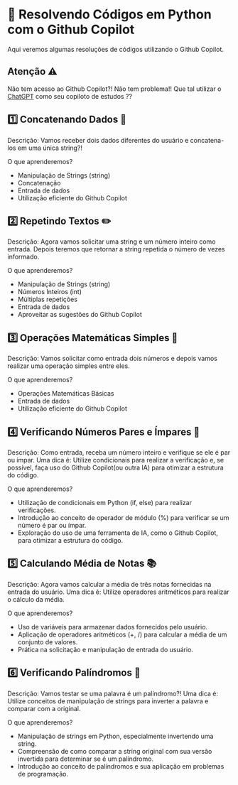 # 📝 Resolvendo Códigos em Python com o Github Copilot

Aqui veremos algumas resoluções de códigos utilizando o Github Copilot.

## Atenção ⚠️

Não tem acesso ao Github Copilot?! Não tem problema!! Que tal utilizar o [ChatGPT](https://chatgpt.com/) como seu copiloto de estudos ??

## 1️⃣ Concatenando Dados 🐾
Descrição: Vamos receber dois dados diferentes do usuário e concatena-los em uma única string?!

O que aprenderemos?

- Manipulação de Strings (string)
- Concatenação
- Entrada de dados
- Utilização eficiente do Github Copilot

## 2️⃣ Repetindo Textos ✏️
Descrição: Agora vamos solicitar uma string e um número inteiro como entrada. Depois teremos que retornar a string repetida o número de vezes informado.

O que aprenderemos?

- Manipulação de Strings (string)
- Números Inteiros (int)
- Múltiplas repetições
- Entrada de dados
- Aproveitar as sugestões do Github Copilot

## 3️⃣ Operações Matemáticas Simples 📐
Descrição: Vamos solicitar como entrada dois números e depois vamos realizar uma operação simples entre eles.

O que aprenderemos?

- Operações Matemáticas Básicas
- Entrada de dados
- Utilização eficiente do Github Copilot

## 4️⃣ Verificando Números Pares e Ímpares 🧮
Descrição: Como entrada, receba um número inteiro e verifique se ele é par ou ímpar. Uma dica é: Utilize condicionais para realizar a verificação e, se possível, faça uso do Github Copilot(ou outra IA) para otimizar a estrutura do código.

O que aprenderemos?

- Utilização de condicionais em Python (if, else) para realizar verificações.
- Introdução ao conceito de operador de módulo (%) para verificar se um número é par ou ímpar.
- Exploração do uso de uma ferramenta de IA, como o Github Copilot, para otimizar a estrutura do código.


## 5️⃣ Calculando Média de Notas 📚
Descrição: Agora vamos calcular a média de três notas fornecidas na entrada do usuário. Uma dica é: Utilize operadores aritméticos para realizar o cálculo da média.

O que aprenderemos?

- Uso de variáveis para armazenar dados fornecidos pelo usuário.
- Aplicação de operadores aritméticos (+, /) para calcular a média de um conjunto de valores.
- Prática na solicitação e manipulação de entrada do usuário.

## 6️⃣ Verificando Palíndromos 🔄
Descrição: Vamos testar se uma palavra é um palíndromo?! Uma dica é: Utilize conceitos de manipulação de strings para inverter a palavra e comparar com a original.

O que aprenderemos?

- Manipulação de strings em Python, especialmente invertendo uma string.
- Compreensão de como comparar a string original com sua versão invertida para determinar se é um palíndromo.
- Introdução ao conceito de palíndromos e sua aplicação em problemas de programação.